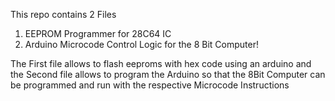 This repo contains 2 Files
1. EEPROM Programmer for 28C64 IC
2. Arduino Microcode Control Logic for the 8 Bit Computer!

The First file allows to flash eeproms with hex code using an arduino and the Second file allows to program the Arduino so that the 8Bit Computer can be 
programmed and run with the respective Microcode Instructions
